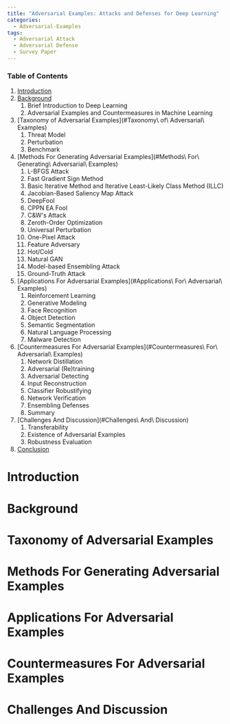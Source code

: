 ```yaml
---
title: "Adversarial Examples: Attacks and Defenses for Deep Learning"
categories:
  - Adversarial-Examples
tags:
  - Adversarial Attack
  - Adversarial Defense
  - Survey Paper
---
```



### Table of Contents
1. [Introduction](#Introduction)
2. [Background](#Background)
    1. Brief Introduction to Deep Learning
    2. Adversarial Examples and Countermeasures in Machine Learning
3. [Taxonomy of Adversarial Examples](#Taxonomy\ of\ Adversarial\ Examples)
    1. Threat Model
    2. Perturbation
    3. Benchmark
4. [Methods For Generating Adversarial Examples](#Methods\ For\ Generating\ Adversarial\ Examples) 
    1. L-BFGS Attack
    2. Fast Gradient Sign Method
    3. Basic Iterative Method and Iterative Least-Likely Class Method (ILLC)
    4. Jacobian-Based Saliency Map Attack
    5. DeepFool
    6. CPPN EA Fool
    7. C&W's Attack
    8. Zeroth-Order Optimization
    9. Universal Perturbation
    10. One-Pixel Attack
    11. Feature Adversary
    12. Hot/Cold
    13. Natural GAN
    14. Model-based Ensembling Attack
    15. Ground-Truth Attack
5. [Applications For Adversarial Examples](#Applications\ For\ Adversarial\ Examples)
    1. Reinforcement Learning
    2. Generative Modeling
    3. Face Recognition
    4. Object Detection
    5. Semantic Segmentation
    6. Natural Language Processing
    7. Malware Detection
6. [Countermeasures For Adversarial Examples](#Countermeasures\ For\ Adversarial\ Examples)
    1. Network Distillation
    2. Adversarial (Re)training
    3. Adversarial Detecting
    4. Input Reconstruction
    5. Classifier Robustifying
    6. Network Verification
    7. Ensembling Defenses
    8. Summary
7. [Challenges And Discussion](#Challenges\ And\ Discussion)
    1. Transferability
    2. Existence of Adversarial Examples
    3. Robustness Evaluation
8. [Conclusion](#Conclusion)

# Introduction


# Background

# Taxonomy of Adversarial Examples

# Methods For Generating Adversarial Examples

# Applications For Adversarial Examples

# Countermeasures For Adversarial Examples

# Challenges And Discussion